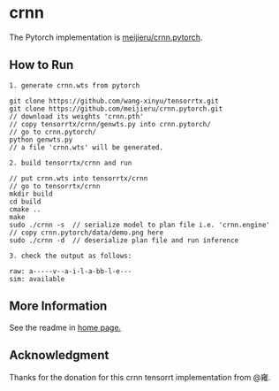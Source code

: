 # crnn

The Pytorch implementation is [meijieru/crnn.pytorch](https://github.com/meijieru/crnn.pytorch).

## How to Run

```
1. generate crnn.wts from pytorch

git clone https://github.com/wang-xinyu/tensorrtx.git
git clone https://github.com/meijieru/crnn.pytorch.git
// download its weights 'crnn.pth'
// copy tensorrtx/crnn/genwts.py into crnn.pytorch/
// go to crnn.pytorch/
python genwts.py
// a file 'crnn.wts' will be generated.

2. build tensorrtx/crnn and run

// put crnn.wts into tensorrtx/crnn
// go to tensorrtx/crnn
mkdir build
cd build
cmake ..
make
sudo ./crnn -s  // serialize model to plan file i.e. 'crnn.engine'
// copy crnn.pytorch/data/demo.png here
sudo ./crnn -d  // deserialize plan file and run inference

3. check the output as follows:

raw: a-----v--a-i-l-a-bb-l-e---
sim: available

```

## More Information

See the readme in [home page.](https://github.com/wang-xinyu/tensorrtx)

## Acknowledgment

Thanks for the donation for this crnn tensorrt implementation from @雍.


